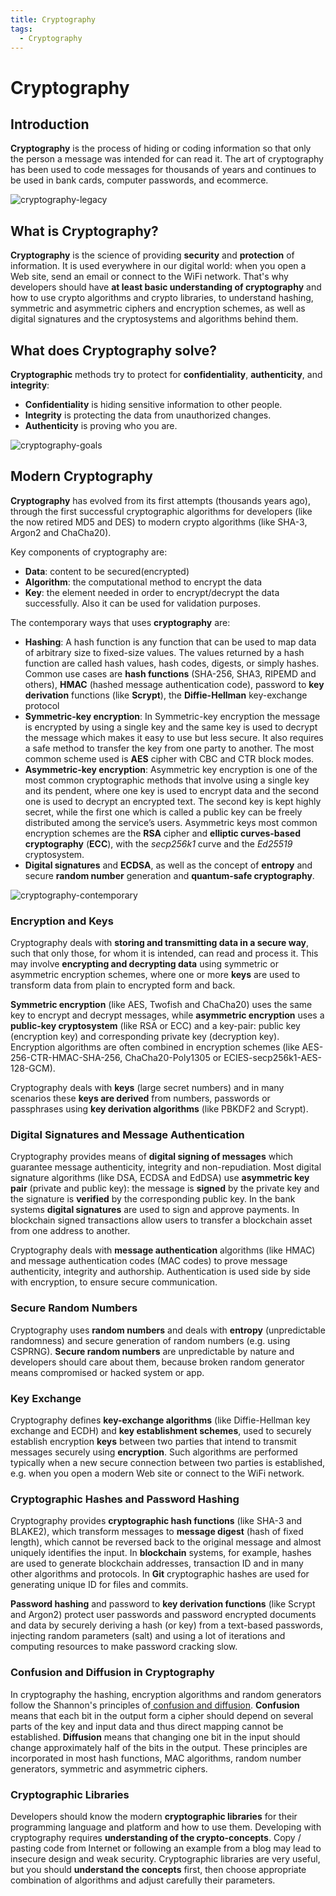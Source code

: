 ```yaml
---
title: Cryptography
tags:
  - Cryptography
---
```

# Cryptography

## Introduction

**Cryptography** is the process of hiding or coding information so that only the person a message was intended for can read it. The art of cryptography has been used to code messages for thousands of years and continues to be used in bank cards, computer passwords, and ecommerce.

![cryptography-legacy](assets/cryptography-legacy.png)

## What is Cryptography?

**Cryptography** is the science of providing **security** and **protection** of information. It is used everywhere in our digital world: when you open a Web site, send an email or connect to the WiFi network. That's why developers should have **at least basic understanding of cryptography** and how to use crypto algorithms and crypto libraries, to understand hashing, symmetric and asymmetric ciphers and encryption schemes, as well as digital signatures and the cryptosystems and algorithms behind them.

## What does Cryptography solve?

**Cryptographic** methods try to protect for **confidentiality**, **authenticity**, and **integrity**:

* **Confidentiality** is hiding sensitive information to other people.
* **Integrity** is protecting the data from unauthorized changes.
* **Authenticity** is proving who you are.

![cryptography-goals](assets/cryptography-goals.png)

## Modern Cryptography

**Cryptography** has evolved from its first attempts (thousands years ago), through the first successful cryptographic algorithms for developers (like the now retired MD5 and DES) to modern crypto algorithms (like SHA-3, Argon2 and ChaCha20).

Key components of cryptography are:

* **Data**: content to be secured(encrypted)
* **Algorithm**: the computational method to encrypt the data
* **Key**: the element needed in order to encrypt/decrypt the data successfully. Also it can be used for validation purposes.

The contemporary ways that uses **cryptography** are:

* **Hashing**: A hash function is any function that can be used to map data of arbitrary size to fixed-size values. The values returned by a hash function are called hash values, hash codes, digests, or simply hashes. Common use cases are **hash functions** (SHA-256, SHA3, RIPEMD and others), **HMAC** (hashed message authentication code), password to **key derivation** functions (like **Scrypt**), the **Diffie-Hellman** key-exchange protocol
* **Symmetric-key encryption**: In Symmetric-key encryption the message is encrypted by using a single key and the same key is used to decrypt the message which makes it easy to use but less secure. It also requires a safe method to transfer the key from one party to another. The most common scheme used is **AES** cipher with CBC and CTR block modes.
* **Asymmetric-key encryption**: Asymmetric key encryption is one of the most common cryptographic methods that involve using a single key and its pendent, where one key is used to encrypt data and the second one is used to decrypt an encrypted text. The second key is kept highly secret, while the first one which is called a public key can be freely distributed among the service’s users. Asymmetric keys most common encryption schemes are the **RSA** cipher and **elliptic curves-based cryptography** (**ECC**), with the *secp256k1* curve and the *Ed25519* cryptosystem.
* **Digital signatures** and **ECDSA**, as well as the concept of **entropy** and secure **random number** generation and **quantum-safe cryptography**.

![cryptography-contemporary](assets/cryptography-contemporary.png)

### Encryption and Keys

Cryptography deals with **storing and transmitting data in a secure way**, such that only those, for whom it is intended, can read and process it. This may involve **encrypting and decrypting data** using symmetric or asymmetric encryption schemes, where one or more **keys** are used to transform data from plain to encrypted form and back.

**Symmetric encryption** (like AES, Twofish and ChaCha20) uses the same key to encrypt and decrypt messages, while **asymmetric encryption** uses a **public-key cryptosystem** (like RSA or ECC) and a key-pair: public key (encryption key) and corresponding private key (decryption key). Encryption algorithms are often combined in encryption schemes (like AES-256-CTR-HMAC-SHA-256, ChaCha20-Poly1305 or ECIES-secp256k1-AES-128-GCM).

Cryptography deals with **keys** (large secret numbers) and in many scenarios these **keys are derived** from numbers, passwords or passphrases using **key derivation algorithms** (like PBKDF2 and Scrypt).

### Digital Signatures and Message Authentication

Cryptography provides means of **digital signing of messages** which guarantee message authenticity, integrity and non-repudiation. Most digital signature algorithms (like DSA, ECDSA and EdDSA) use **asymmetric key pair** (private and public key): the message is **signed** by the private key and the signature is **verified** by the corresponding public key. In the bank systems **digital signatures** are used to sign and approve payments. In blockchain signed transactions allow users to transfer a blockchain asset from one address to another.

Cryptography deals with **message authentication** algorithms (like HMAC) and message authentication codes (MAC codes) to prove message authenticity, integrity and authorship. Authentication is used side by side with encryption, to ensure secure communication.

### Secure Random Numbers

Cryptography uses **random numbers** and deals with **entropy** (unpredictable randomness) and secure generation of random numbers (e.g. using CSPRNG). **Secure random numbers** are unpredictable by nature and developers should care about them, because broken random generator means compromised or hacked system or app.

### Key Exchange

Cryptography defines **key-exchange algorithms** (like Diffie-Hellman key exchange and ECDH) and **key establishment schemes**, used to securely establish encryption **keys** between two parties that intend to transmit messages securely using **encryption**. Such algorithms are performed typically when a new secure connection between two parties is established, e.g. when you open a modern Web site or connect to the WiFi network.

### Cryptographic Hashes and Password Hashing

Cryptography provides **cryptographic hash functions** (like SHA-3 and BLAKE2), which transform messages to **message digest** (hash of fixed length), which cannot be reversed back to the original message and almost uniquely identifies the input. In **blockchain** systems, for example, hashes are used to generate blockchain addresses, transaction ID and in many other algorithms and protocols. In **Git** cryptographic hashes are used for generating unique ID for files and commits.

**Password hashing** and password to **key derivation functions** (like Scrypt and Argon2) protect user passwords and password encrypted documents and data by securely deriving a hash (or key) from a text-based passwords, injecting random parameters (salt) and using a lot of iterations and computing resources to make password cracking slow.

### Confusion and Diffusion in Cryptography

In cryptography the hashing, encryption algorithms and random generators follow the Shannon's principles of[ confusion and diffusion](https://en.wikipedia.org/wiki/Confusion\_and\_diffusion). **Confusion** means that each bit in the output form a cipher should depend on several parts of the key and input data and thus direct mapping cannot be established. **Diffusion** means that changing one bit in the input should change approximately half of the bits in the output. These principles are incorporated in most hash functions, MAC algorithms, random number generators, symmetric and asymmetric ciphers.

### Cryptographic Libraries

Developers should know the modern **cryptographic libraries** for their programming language and platform and how to use them. Developing with cryptography requires **understanding of the crypto-concepts**. Copy / pasting code from Internet or following an example from a blog may lead to insecure design and weak security. Cryptographic libraries are very useful, but you should **understand the concepts** first, then choose appropriate combination of algorithms and adjust carefully their parameters.
